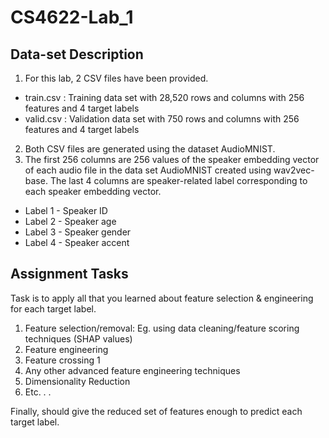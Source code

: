 # CS4622-Lab_1

## Data-set Description

1. For this lab, 2 CSV files have been provided.
  - train.csv : Training data set with 28,520 rows and columns with 256 features and 4 target labels
  - valid.csv : Validation data set with 750 rows and columns with 256 features and 4 target labels
2. Both CSV files are generated using the dataset AudioMNIST.
3. The first 256 columns are 256 values of the speaker embedding vector of each audio file in the data set AudioMNIST created using wav2vec-base. The last 4 columns are speaker-related label corresponding to each speaker embedding vector.
  - Label 1 - Speaker ID
  - Label 2 - Speaker age
  - Label 3 - Speaker gender
  - Label 4 - Speaker accent

## Assignment Tasks

Task is to apply all that you learned about feature selection & engineering for each target
label.

1. Feature selection/removal: Eg. using data cleaning/feature scoring techniques (SHAP values)
2. Feature engineering
3. Feature crossing
1
4. Any other advanced feature engineering techniques
5. Dimensionality Reduction
6. Etc. . .

Finally,  should give the reduced set of features enough to predict each target label.
